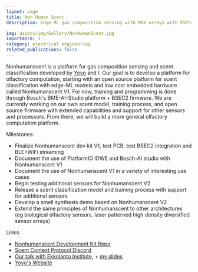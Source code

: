 ```yaml
---
layout: page
title: Non Human Scent
description: Edge ML gas composition sensing with MOX arrays with ESP32-S3

img: assets/img/Gallery/NonHumanScent.jpg
importance: 1
category: electrical engineering
related_publications: false
---
```

<p>
Nonhumanscent is a platform for gas composition sensing and scent classification developed by <a href="https://x.com/indiraschka">Yoyo</a> and I. Our goal is to develop a platform for olfactory computation, starting with an open source platform for scent classification with edge-ML models and low cost embedded hardware called Nonhumanscent V1. For now, training and programming is done through Bosch's BME-AI-Studio platform + BSEC2 firmware. We are currently working on our own scent model, training process, and open source firmware with extended capabilities and support for other sensors and processors. From there, we will build a more general olfactory computation platform.
</p>

Milestones:
<ul>
    <li>Finalize Nonhumanscent dev kit V1, test PCB, test BSEC2 integration and BLE+WiFi streaming</li>
    <li>Document the use of PlatformIO IDWE and Bosch-AI studio with Nonhumanscent V1</li>
    <li>Document the use of Nonhumanscent V1 in a variety of interesting use cases</li>
    <li>Begin testing additional sensors for Nonhumanscent V2</li>
    <li>Release a scent classification model and training process with support for additional sensors</li>
    <li>Develop a smell synthesis demo based on Nonhumanscent V2</li>
    <li>Extend the same principles of Nonhumanscent to other architectures (eg biological olfactory sensors, laser patterned high density diversified sensor arrays)</li>
</ul>

Links:
<ul>
    <li><a href="https://github.com/eigenlucy/nonhumanscent">Nonhumanscent Development Kit Repo</a></li>
    <li><a href="https://discord.gg/tbhCAQAkI">Scent Context Protocol Discord</a></li>
    <li><a href="github.com/eigenlucy/spacebridgehabpcb">Our talk with Ekkolapto Institute</a>, +  <a href="https://www.canva.com/design/DAGnQGNMuGc/b8vL6VtUkKiBRz_qd41CMA/edit?utm_content=DAGnQGNMuGc&utm_campaign=designshare&utm_medium=link2&utm_source=sharebutton">my slides</a></li>
    <li><a href="https://yoyo.cat/">Yoyo's Website</a></li>
</ul>
